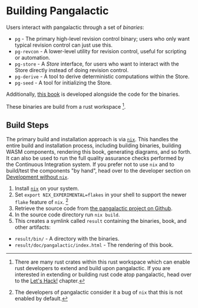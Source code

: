 # Building Pangalactic

Users interact with pangalactic through a set of *binaries*:

- `pg` - The primary high-level revision control binary; users who only want typical revision control can just use this.
- `pg-revcon` - A lower-level utility for revision control, useful for scripting or automation.
- `pg-store` - A *Store* interface, for users who want to interact with the Store directly instead of doing revision control.
- `pg-derive` - A tool to derive deterministic computations within the Store.
- `pg-seed` - A tool for initializing the Store.

Additionally, [this book](../index.md) is developed alongside the code for the binaries.

These binaries are build from a rust workspace [^1].

## Build Steps

The primary build and installation approach is via [`nix`](https://nixos.org/learn/). This handles the entire build and installation process, including building binaries, building WASM components, rendering this book, generating diagrams, and so forth. It can also be used to run the full quality assurance checks performed by the Continuous Integration system. If you prefer not to use `nix` and to build/test the components "by hand", head over to the developer section on [Development without `nix`](../dev/without-nix.md).

1. Install [`nix`](https://nixos.org/download/#download-nix) on your system.
2. Set `export NIX_EXPERIMENTAL=flakes` in your shell to support the newer `flake` feature of `nix`. [^2]
3. Retrieve the source code from [the pangalactic project on Github](https://github.com/nejucomo/pangalactic).
4. In the source code directory run `nix build`.
5. This creates a symlink called `result` containing the binaries, book, and other artifacts:

- `result/bin/` - A directory with the binaries.
- `result/doc/pangalactic/index.html` - The rendering of this book.

[^1]: There are many rust crates within this rust workspace which can enable rust developers to extend and build upon pangalactic. If you are interested in extending or building rust code atop pangalactic, head over to the [Let's Hack!](../dev/lets-hack.md) chapter.

[^2]: The developers of pangalactic consider it a bug of `nix` that this is not enabled by default.
